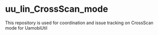 # uu_lin_CrossScan_mode
This repository is used for coordination and issue tracking on CrossScan mode for UamobiUtil
